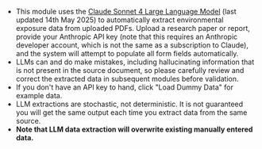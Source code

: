 - This module uses the [Claude Sonnet 4 Large Language Model](https://www.anthropic.com/claude/sonnet) (last updated 14th May 2025) to automatically extract environmental exposure data from uploaded PDFs. Upload a research paper or report, provide your Anthropic API key (note that this requires an Anthropic developer account, which is not the same as a subscription to Claude), and the system will attempt to populate all form fields automatically.
- LLMs can and do make mistakes, including hallucinating information that is not present in the source document, so please carefully review and correct the extracted data in subsequent modules before validation.
- If you don't have an API key to hand, click "Load Dummy Data" for example data.
- LLM extractions are stochastic, not deterministic. It is not guaranteed you will get the same output each time you extract data from the same source.
- **Note that LLM data extraction will overwrite existing manually entered data.**
